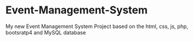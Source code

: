 # Event-Management-System
My new Event Management System Project based on the html, css, js, php, bootsratp4 and MySQL database
